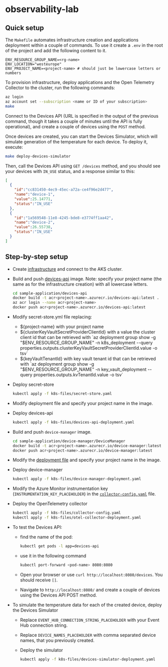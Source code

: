 # observability-lab

## Quick setup

The `Makefile` automates infrastructure creation and applications deployment within a couple of commands.
To use it create a `.env` in the root of the project and add the following content to it.

```text
ENV_RESOURCE_GROUP_NAME=<rg-name>
ENV_LOCATION="westeurope"
ENV_PROJECT_NAME=<project-name> # should just be lowercase letters or numbers
```

To provision infrastructure, deploy applications and the Open Telemetry Collector to the cluster, run the following commands:

```bash
az login
az account set --subscription <name or ID of your subscription>
make
```

Connect to the Devices API (URL is specified in the output of the previous command, though it takes a couple of minutes until the API is fully operational), and create a couple of devices using the `POST` method.

Once devices are created, you can start the Devices Simulator, which will simulate generation of the temperature for each device.
To deploy it, execute:

```bash
make deploy-devices-simulator
```

Then, call the Devices API using `GET /devices` method, and you should see your devices with `IN_USE` status, and a response similar to this:

```json
[
  {
    "id":"cc831450-4ec9-45ec-a72a-ce4f96e2d477",
    "name":"device-1",
    "value":25.14771,
    "status":"IN_USE"
  },
  {
    "id":"1a569548-11e8-4245-bde8-e3774ff1aa42",
    "name":"device-2",
    "value":26.55738,
    "status":"IN_USE"
  }
]
```

## Step-by-step setup

* Create [infrastructure](./infrastructure/README.md) and connect to the AKS cluster.
* Build and push [devices-api](./sample-application/devices-api/README.md) image.
  Note: specify your project name (the same as for the infrastructure creation) with all lowercase letters.

  ```bash
  cd sample-application/devices-api
  docker build -t acr<project-name>.azurecr.io/devices-api:latest .
  az acr login --name acr<project-name>
  docker push acr<project-name>.azurecr.io/devices-api:latest
  ```

* Modify secret-store.yml file replacing:
  * ${project-name} with your project name
  * ${clusterKeyVaultSecretProviderClientId} with a value the cluster client id that can be retrieved with `az deployment group show -g "$ENV_RESOURCE_GROUP_NAME" -n k8s_deployment --query properties.outputs.clusterKeyVaultSecretProviderClientId.value -o tsv`
  * ${keyVaultTenantId} with key vault tenant id that can be retrieved with `az deployment group show -g "$ENV_RESOURCE_GROUP_NAME" -n key_vault_deployment --query properties.outputs.kvTenantId.value -o tsv`
* Deploy secret-store

  ```bash
  kubectl apply -f k8s-files/secret-store.yaml
  ```
  
* Modify deployment file and specify your project name in the image.
* Deploy devices-api

  ```bash
  kubectl apply -f k8s-files/devices-api-deployment.yaml
  ```

* Build and push `device-manager` image.

  ```bash
  cd sample-application/device-manager/DeviceManager
  docker build -t acr<project-name>.azurecr.io/device-manager:latest .
  docker push acr<project-name>.azurecr.io/device-manager:latest
  ```

* Modify the [deployment file](./k8s-files/device-manager-deployment.yaml) and specify your project name in the image.
* Deploy device-manager

  ```bash
  kubectl apply -f k8s-files/device-manager-deployment.yaml
  ```

* Modify the Azure Monitor instrumentation key (`INSTRUMENTATION_KEY_PLACEHOLDER`) in the [`collector-config.yaml`](./k8s-files/collector-config.yaml) file.
* Deploy the OpenTelemetry collector

    ```bash
    kubectl apply -f k8s-files/collector-config.yaml
    kubectl apply -f k8s-files/otel-collector-deployment.yaml
    ```

* To test the Devices API:
  * find the name of the pod:

    ```bash
    kubectl get pods -l app=devices-api
    ```

  * use it in the following command

    ```bash
    kubectl port-forward <pod-name> 8080:8080
    ```

  * Open your browser or use `curl http://localhost:8080/devices`. You should receive `[]`.
  * Navigate to `http://localhost:8080/` and create a couple of devices using the Devices API POST method.
* To simulate the temperature data for each of the created device, deploy the Devices Simulator
  * Replace `EVENT_HUB_CONNECTION_STRING_PLACEHOLDER` with your Event Hub connection string.
  * Replace `DEVICE_NAMES_PLACEHOLDER` with comma separated device names, that you previously created.
  * Deploy the simulator

    ```bash
    kubectl apply -f k8s-files/devices-simulator-deployment.yaml
    ```

